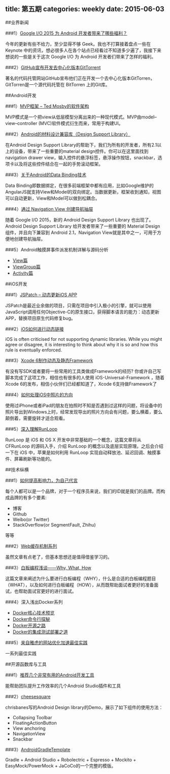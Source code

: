 title: 第五期
categories: weekly
date: 2015-06-03
---

##业界新闻

###1）[Google I/O 2015 为 Android 开发者带来了哪些福利？](http://www.jianshu.com/p/4f7f55471da2)

今年的更新有些不给力，至少显得不够 Geek。我也不打算接着盘点一些在 Keynote 中的资讯，想必很多人在各个站点已经看过不知道多少遍了，我接下来想说的一些是关于这次 Google I/O 为 Android 开发者们带来了怎样的福利。

###2）[GitHub宣布开发去中心化版本GitTorrent](http://mt.sohu.com/20150601/n414200076.shtml)

著名的代码托管网站GitHub宣布他们正在开发一个去中心化版本GitTorren，GitTorren是一个源代码托管在 BitTorren 上的Git库。

##Android开发

###1）[MVP框架 – Ted Mosby的软件架构](http://www.devtf.cn/?p=551)

MVP模式是一个把view从低层模型分离出来的一种现代模式。MVP由model–view–controller (MVC)软件模式衍生而来，常用于构建UI。

###2）[Android的材料设计兼容库（Design Support Library）](http://jcodecraeer.com/a/anzhuokaifa/developer/2015/0531/2958.html)

在Android Design Support Library的帮助下，我们为所有的开发者，所有2.1以上的设备，带来了一些重要的material design控件。你可以在这里面找到navigation drawer view，输入控件的悬浮标签，悬浮操作按钮，snackbar，选项卡以及将这些控件结合在一起的手势滚动框架。

###3）[关于Android的Data Binding技术](http://jiajixin.cn/2015/05/31/android-data-binding/)

Data Binding即数据绑定，在很多前端框架中都有应用，比如Google维护的AngularJS就支持View和Model的双向绑定。当数据更新，框架收到通知，视图可以自动更新，View和Model可以做到松耦合。

###4）[通过 Navigation View 创建导航抽屉](http://myihsan.farbox.com/post/use-navigation-view-to-make-navigation-drawer)

随着 Google I/O 2015，新的 Android Design Support Library 也出现了。
Android Design Support Library 给开发者带来了一些重要的 Material Design 组件，并且向下兼容到 Android 2.1，Navigation View就是其中之一，可用于方便地创建导航抽屉。

###5）Android触摸屏事件派发机制详解与源码分析 

* [View篇](http://blog.csdn.net/yanbober/article/details/45887547)
* [ViewGroup篇](http://blog.csdn.net/yanbober/article/details/45912661)
* [Activity篇](http://blog.csdn.net/yanbober/article/details/45932123)


##iOS开发

###1）[JSPatch – 动态更新iOS APP](http://blog.cnbang.net/works/2767/)

JSPatch是最近业余做的项目，只需在项目中引入极小的引擎，就可以使用JavaScript调用任何Objective-C的原生接口，获得脚本语言的能力：动态更新APP，替换项目原生代码修复bug。

###2）[iOS如何进行动态链接](http://realmacsoftware.com/blog/dynamic-linking介绍iOS如何进行动态链接)

iOS is often criticised for not supporting dynamic libraries. While you might agree or disagree, it is interesting to think about why it is so and how this rule is eventually enforced. 

###3）[Xcode 6制作动态及静态Framework](http://www.cocoachina.com/ios/20141126/10322.html)

有没有写SDK或者要将一些常用的工具类做成Framework的经历? 你或许自己写脚本完成了这项工作，相信也有很多的人使用 iOS-Universal-Framework ，随着Xcode 6的发布，相信小伙伴们已经都知道了，Xcode 6支持做Framework了

###4）[如何处理iOS中照片的方向](http://feihu.me/blog/2015/how-to-handle-image-orientation-on-iOS/)

使用过iPhone或者iPad的朋友在拍照时不知是否遇到过这样的问题，将设备中的照片导出到Windows上时，经常发现导出的照片方向会有问题，要么横着，要么颠倒着，需要旋转才适合观看。

###5）[深入理解RunLoop](http://www.cocoachina.com/ios/20150601/11970.html)

RunLoop 是 iOS 和 OS X 开发中非常基础的一个概念，这篇文章将从 CFRunLoop 的源码入手，介绍 RunLoop 的概念以及底层实现原理。之后会介绍一下在 iOS 中，苹果是如何利用 RunLoop 实现自动释放池、延迟回调、触摸事件、屏幕刷新等功能的。



##技术纵横

###1）[如何提高影响力，为自己代言](http://www.phodal.com/blog/how-to-improve-impact/)

每个人都可以是一个品牌，对于一个程序员来说，我们的ID就是我们的品牌。而构成品牌的有多个要素:

* 博客
* Github
* Weibo(or Twitter)
* StackOverflow(or SegmentFault, Zhihu)

等等

###2）[Web缓存机制系列](http://www.alloyteam.com/2012/03/web-cache-1-web-cache-overview/)

虽然文章有点老了，但基本思想还是值得借鉴学习的。

###3）[白板编程浅谈——Why, What, How](http://lucida.me/blog/whiteboard-coding-demystified/)

这篇文章来阐述为什么要进行白板编程（WHY），什么是合适的白板编程题目（WHAT），以及如何进行白板编程（HOW），从而既帮助面试者更好的准备面试，也帮助面试官更好的进行面试。

###4）深入浅出Docker系列
* [Docker核心技术预览](http://www.infoq.com/cn/articles/docker-core-technology-preview/)
* [Docker命令行探秘](http://www.infoq.com/cn/articles/docker-command-line-quest/)
* [Docker开源之路](http://www.infoq.com/cn/articles/docker-open-source-road/)
* [Docker的集成测试部署之道](http://www.infoq.com/cn/articles/docker-integrated-test-and-deployment)

###5）[来自雅虎的网站优化加速最佳实践](http://blog.csdn.net/zhoudaxia/article/details/24182831)

一系列最佳实践

##开源函数库与工具

###1）[推荐几个非常有用的Android开发工具](http://www.devtf.cn/?p=571)

能帮助团队提升工作效率的几个Android Studio插件和工具

###2）[cheesesquare](https://github.com/chrisbanes/cheesesquare)

chrisbanes写的Android Design library的Demo，展示了如下组件的使用方法：

* Collapsing Toolbar
* FloatingActionButton
* View anchoring
* NavigationView
* Snackbar

###3）[AndroidGradleTemplate](https://github.com/jaredsburrows/AndroidGradleTemplate)

Gradle + Android Studio + Robolectric + Espresso + Mockito + EasyMock/PowerMock + JaCoCo的一个完整的模版。
